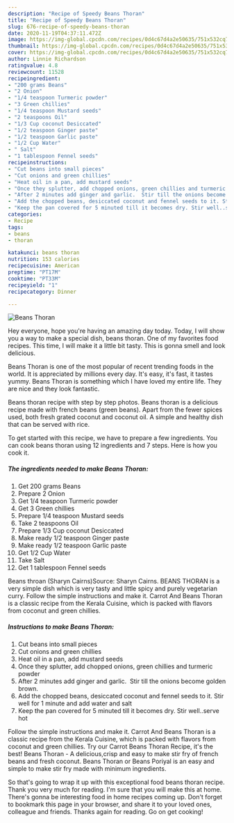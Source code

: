 ```yaml
---
description: "Recipe of Speedy Beans Thoran"
title: "Recipe of Speedy Beans Thoran"
slug: 676-recipe-of-speedy-beans-thoran
date: 2020-11-19T04:37:11.472Z
image: https://img-global.cpcdn.com/recipes/0d4c67d4a2e50635/751x532cq70/beans-thoran-recipe-main-photo.jpg
thumbnail: https://img-global.cpcdn.com/recipes/0d4c67d4a2e50635/751x532cq70/beans-thoran-recipe-main-photo.jpg
cover: https://img-global.cpcdn.com/recipes/0d4c67d4a2e50635/751x532cq70/beans-thoran-recipe-main-photo.jpg
author: Linnie Richardson
ratingvalue: 4.8
reviewcount: 11528
recipeingredient:
- "200 grams Beans"
- "2 Onion"
- "1/4 teaspoon Turmeric powder"
- "3 Green chillies"
- "1/4 teaspoon Mustard seeds"
- "2 teaspoons Oil"
- "1/3 Cup coconut Desiccated"
- "1/2 teaspoon Ginger paste"
- "1/2 teaspoon Garlic paste"
- "1/2 Cup Water"
- " Salt"
- "1 tablespoon Fennel seeds"
recipeinstructions:
- "Cut beans into small pieces"
- "Cut onions and green chillies"
- "Heat oil in a pan, add mustard seeds"
- "Once they splutter, add chopped onions, green chillies and turmeric powder"
- "After 2 minutes add ginger and garlic.  Stir till the onions become golden brown."
- "Add the chopped beans, desiccated coconut and fennel seeds to it. Stir well for 1 minute and add water and salt"
- "Keep the pan covered for 5 minuted till it becomes dry. Stir well..serve hot"
categories:
- Recipe
tags:
- beans
- thoran

katakunci: beans thoran 
nutrition: 153 calories
recipecuisine: American
preptime: "PT17M"
cooktime: "PT33M"
recipeyield: "1"
recipecategory: Dinner

---
```



![Beans Thoran](https://img-global.cpcdn.com/recipes/0d4c67d4a2e50635/751x532cq70/beans-thoran-recipe-main-photo.jpg)

Hey everyone, hope you're having an amazing day today. Today, I will show you a way to make a special dish, beans thoran. One of my favorites food recipes. This time, I will make it a little bit tasty. This is gonna smell and look delicious.

Beans Thoran is one of the most popular of recent trending foods in the world. It is appreciated by millions every day. It's easy, it's fast, it tastes yummy. Beans Thoran is something which I have loved my entire life. They are nice and they look fantastic.

Beans thoran recipe with step by step photos. Beans thoran is a delicious recipe made with french beans (green beans). Apart from the fewer spices used, both fresh grated coconut and coconut oil. A simple and healthy dish that can be served with rice.


To get started with this recipe, we have to prepare a few ingredients. You can cook beans thoran using 12 ingredients and 7 steps. Here is how you cook it.

<!--inarticleads1-->

##### The ingredients needed to make Beans Thoran:

1. Get 200 grams Beans
1. Prepare 2 Onion
1. Get 1/4 teaspoon Turmeric powder
1. Get 3 Green chillies
1. Prepare 1/4 teaspoon Mustard seeds
1. Take 2 teaspoons Oil
1. Prepare 1/3 Cup coconut Desiccated
1. Make ready 1/2 teaspoon Ginger paste
1. Make ready 1/2 teaspoon Garlic paste
1. Get 1/2 Cup Water
1. Take  Salt
1. Get 1 tablespoon Fennel seeds


Beans throan (Sharyn Cairns)Source: Sharyn Cairns. BEANS THORAN is a very simple dish which is very tasty and little spicy and purely vegetarian curry. Follow the simple instructions and make it. Carrot And Beans Thoran is a classic recipe from the Kerala Cuisine, which is packed with flavors from coconut and green chillies. 

<!--inarticleads2-->

##### Instructions to make Beans Thoran:

1. Cut beans into small pieces
1. Cut onions and green chillies
1. Heat oil in a pan, add mustard seeds
1. Once they splutter, add chopped onions, green chillies and turmeric powder
1. After 2 minutes add ginger and garlic.  Stir till the onions become golden brown.
1. Add the chopped beans, desiccated coconut and fennel seeds to it. Stir well for 1 minute and add water and salt
1. Keep the pan covered for 5 minuted till it becomes dry. Stir well..serve hot


Follow the simple instructions and make it. Carrot And Beans Thoran is a classic recipe from the Kerala Cuisine, which is packed with flavors from coconut and green chillies. Try our Carrot Beans Thoran Recipe, it&#39;s the best! Beans Thoran - A delicious,crisp and easy to make stir fry of french beans and fresh coconut. Beans Thoran or Beans Poriyal is an easy and simple to make stir fry made with minimum ingredients. 

So that's going to wrap it up with this exceptional food beans thoran recipe. Thank you very much for reading. I'm sure that you will make this at home. There's gonna be interesting food in home recipes coming up. Don't forget to bookmark this page in your browser, and share it to your loved ones, colleague and friends. Thanks again for reading. Go on get cooking!
